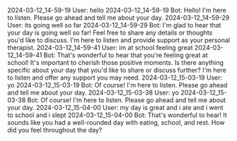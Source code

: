 2024-03-12_14-59-19 User: hello
2024-03-12_14-59-19 Bot: Hello! I'm here to listen. Please go ahead and tell me about your day.
2024-03-12_14-59-29 User: its going well so far
2024-03-12_14-59-29 Bot: I'm glad to hear that your day is going well so far! Feel free to share any details or thoughts you'd like to discuss. I'm here to listen and provide support as your personal therapist.
2024-03-12_14-59-41 User: im at school feeling great
2024-03-12_14-59-41 Bot: That's wonderful to hear that you're feeling great at school! It's important to cherish those positive moments. Is there anything specific about your day that you'd like to share or discuss further? I'm here to listen and offer any support you may need.
2024-03-12_15-03-19 User: yo
2024-03-12_15-03-19 Bot: Of course! I'm here to listen. Please go ahead and tell me about your day.
2024-03-12_15-03-38 User: yo
2024-03-12_15-03-38 Bot: Of course! I'm here to listen. Please go ahead and tell me about your day.
2024-03-12_15-04-00 User: my day is great and i ate and i went to school and i slept
2024-03-12_15-04-00 Bot: That's wonderful to hear! It sounds like you had a well-rounded day with eating, school, and rest. How did you feel throughout the day?
